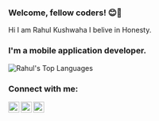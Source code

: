 ### Welcome, fellow coders! 😊👋

Hi I am Rahul Kushwaha
I belive in Honesty.


### I'm a mobile application developer.


![Rahul's Top Languages](https://github-readme-stats.vercel.app/api/top-langs/?username=lighttt&layout=compact&theme=algolia)

### Connect with me:

[<img align="left" alt="My Website" width="22px" src="https://toppng.com/uploads/preview/web-png-jpg-transparent-stock-website-icon-blue-11563644926reanjnmk6x.png" />][website]

[<img align="left" alt="LinkedIn" width="22px" src="https://cdn.pixabay.com/photo/2017/08/22/11/56/linked-in-2668700_960_720.png" />][linkedin]

[<img align="left" alt="StackOverflow" width="22px" src="https://upload.wikimedia.org/wikipedia/commons/thumb/e/ef/Stack_Overflow_icon.svg/768px-Stack_Overflow_icon.svg.png" />][StackOverflow]

<br />

[website]: https://rahulkushwaha482.github.io/#/
[linkedin]: https://in.linkedin.com/in/rahulkushwaha482
[StackOverflow]: https://stackoverflow.com/users/8546205/rahul-kushwaha
